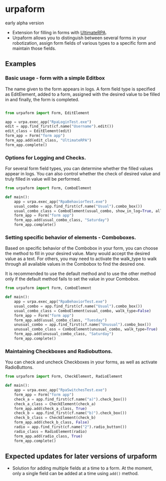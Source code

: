 # urpaform

early alpha version

- Extension for filling in forms with [UltimateRPA](https://www.ultimaterpa.com). 
- Urpaform allows you to distinguish between several forms in your robotization, 
assign form fields of various types to a specific form and maintain those fields.


## Examples 

### Basic usage - form with a simple Editbox

The name given to the form appears in logs. A form field type is specified 
as EditElement, added to a form, assigned with the desired value to be filled in 
and finally, the form is completed.

```python

from urpaform import Form, EditElement

app = urpa.exec_app("RpaLoginTest.exe")
edit = app.find_first(cf.name("Username").edit())
edit_class = EditElement(edit)
form_app = Form("form app")
form_app.add(edit_class, "UltimateRPA")
form_app.complete()
```


### Options for Logging and Checks.

For several form field types, you can determine whether the filled values 
appear in logs. You can also control whether the check of desired value and truly filled 
in value will be performed. 

```python
from urpaform import Form, ComboElement

def main():
    app = urpa.exec_app("RpaBehaviorTest.exe")
    usual_combo = app.find_first(cf.name("Usual").combo_box())
    usual_combo_class = ComboElement(usual_combo, show_in_log=True, allow_check=False)
    form_app = Form("form app")
    form_app.add(usual_combo_class, "Saturday")
    form_app.complete()
```


### Setting specific behavior of elements - Comboboxes.

Based on specific behavior of the Combobox in your form, you can choose the method 
to fill in your desired value. Many would accept the desired value as a text. For others,
you may need to activate the walk_type to walk through all available values in the 
Combobox to find the desired one.

It is recommended to use the default method and to use the other method only if the 
default method fails to set the value in your Combobox.

```python
from urpaform import Form, ComboElement

def main():
    app = urpa.exec_app("RpaBehaviorTest.exe")
    usual_combo = app.find_first(cf.name("Usual").combo_box())
    usual_combo_class = ComboElement(usual_combo, walk_type=False)
    form_app = Form("form app")
    form_app.add(usual_combo_class, "Tuesday")
    unusual_combo = app.find_first(cf.name("Unusual").combo_box())
    unusual_combo_class = ComboElement(unusual_combo, walk_type=True)
    form_app.add(unusual_combo_class, "Saturday")
    form_app.complete()
```


### Maintaining Checkboxes and Radiobuttons.

You can check and uncheck Checkboxes in your forms, as well as activate RadioButtons.

```python
from urpaform import Form, CheckElement, RadioElement

def main():
    app = urpa.exec_app("RpaSwitchesTest.exe")
    form_app = Form("form app")
    check_a = app.find_first(cf.name("a)").check_box())
    check_a_class = CheckElement(check_a)
    form_app.add(check_a_class, True)
    check_b = app.find_first(cf.name("b)").check_box())
    check_b_class = CheckElement(check_b)
    form_app.add(check_b_class, False)
    radio = app.find_first(cf.name("2").radio_button())
    radio_class = RadioElement(radio)
    form_app.add(radio_class, True)
    form_app.complete()
```

## Expected updates for later versions of urpaform

- Solution for adding multiple fields at a time to a form. At the moment, 
only a single field can be added at a time using `add()` method. 